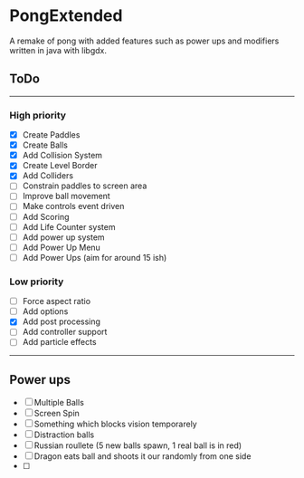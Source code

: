 # PongExtended
A remake of pong with added features such as power ups and modifiers written in java with libgdx.

<h2>ToDo</h2>

---

<h3>High priority</h3>

- [x] Create Paddles
- [x] Create Balls
- [x] Add Collision System
- [x] Create Level Border
- [x] Add Colliders
- [ ] Constrain paddles to screen area
- [ ] Improve ball movement
- [ ] Make controls event driven
- [ ] Add Scoring
- [ ] Add Life Counter system
- [ ] Add power up system
- [ ] Add Power Up Menu
- [ ] Add Power Ups (aim for around 15 ish)

<h3>Low priority</h3>

- [ ] Force aspect ratio
- [ ] Add options
- [x] Add post processing
- [ ] Add controller support
- [ ] Add particle effects

---
<h2>Power ups</h2>

- [ ] Multiple Balls
- [ ] Screen Spin
- [ ] Something which blocks vision temporarely
- [ ] Distraction balls
- [ ] Russian roullete (5 new balls spawn, 1 real ball is in red)
- [ ] Dragon eats ball and shoots it our randomly from one side
- [ ] 
